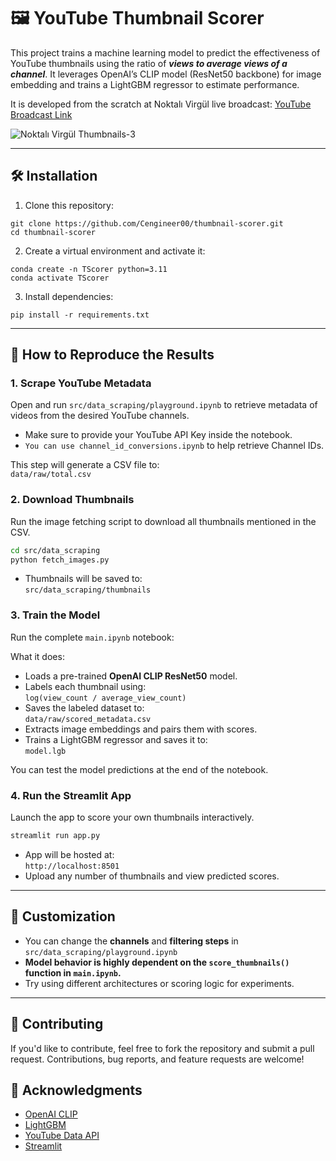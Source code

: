 # 🖼️ YouTube Thumbnail Scorer
This project trains a machine learning model to predict the effectiveness of YouTube thumbnails using the ratio of **_views to average views of a channel_**. It leverages OpenAI’s CLIP model (ResNet50 backbone) for image embedding and trains a LightGBM regressor to estimate performance.

It is developed from the scratch at Noktalı Virgül live broadcast: [YouTube Broadcast Link](https://www.youtube.com/watch?v=Ahif9Zt3nBc)

![Noktalı Virgül Thumbnails-3](https://github.com/user-attachments/assets/7e43a1eb-4c71-49cb-acee-e8ceb3173096)

---

## 🛠️ Installation
1. Clone this repository:

```shell
git clone https://github.com/Cengineer00/thumbnail-scorer.git
cd thumbnail-scorer
```

2. Create a virtual environment and activate it:

```shell
conda create -n TScorer python=3.11
conda activate TScorer
```

3. Install dependencies:

```shell
pip install -r requirements.txt
```

---

## 🚀 How to Reproduce the Results

### 1. Scrape YouTube Metadata
Open and run `src/data_scraping/playground.ipynb` to retrieve metadata of videos from the desired YouTube channels.

- Make sure to provide your YouTube API Key inside the notebook.
- `You can use channel_id_conversions.ipynb` to help retrieve Channel IDs.

This step will generate a CSV file to:  
  `data/raw/total.csv`

### 2. Download Thumbnails
Run the image fetching script to download all thumbnails mentioned in the CSV.

```bash
cd src/data_scraping
python fetch_images.py
```

- Thumbnails will be saved to:  
  `src/data_scraping/thumbnails`

### 3. Train the Model
Run the complete `main.ipynb` notebook:

What it does:
- Loads a pre-trained **OpenAI CLIP ResNet50** model.
- Labels each thumbnail using:  
  `log(view_count / average_view_count)`
- Saves the labeled dataset to:  
  `data/raw/scored_metadata.csv`
- Extracts image embeddings and pairs them with scores.
- Trains a LightGBM regressor and saves it to:  
  `model.lgb`

You can test the model predictions at the end of the notebook.

### 4. Run the Streamlit App
Launch the app to score your own thumbnails interactively.

```bash
streamlit run app.py
```

- App will be hosted at:  
  `http://localhost:8501`
- Upload any number of thumbnails and view predicted scores.

---

## 🧠 Customization

- You can change the **channels** and **filtering steps** in  
  `src/data_scraping/playground.ipynb`
- **Model behavior is highly dependent on the `score_thumbnails()` function in `main.ipynb`.**  
- Try using different architectures or scoring logic for experiments.

---

## 🤝 Contributing

If you'd like to contribute, feel free to fork the repository and submit a pull request. Contributions, bug reports, and feature requests are welcome!

## 🙏 Acknowledgments

- [OpenAI CLIP](https://github.com/mlfoundations/open_clip)
- [LightGBM](https://github.com/microsoft/LightGBM)
- [YouTube Data API](https://developers.google.com/youtube/v3)
- [Streamlit](https://github.com/streamlit/streamlit)
